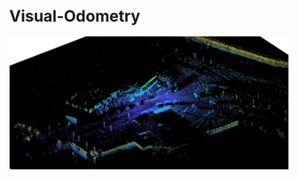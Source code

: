 # Visual-Odometry

![Visual Odometry](https://github.com/bghadge/Visual-Odometry/blob/master/Visual%20Odometry%20Output.jpg)
